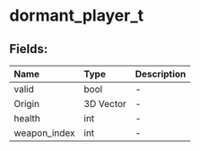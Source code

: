 # dormant_player_t

## Fields:

| Name | Type | Description |
| :--- | :--- | :--- |
| valid | bool | - |
| Origin | 3D Vector | - |
| health | int | - |
| weapon_index | int | - |

